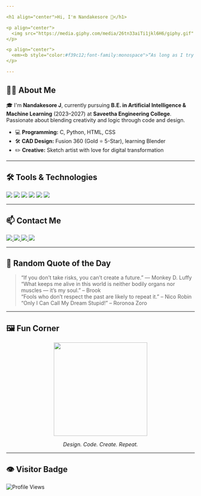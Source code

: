 ```yaml
---

<h1 align="center">Hi, I'm Nandakesore 👋</h1>

<p align="center">
  <img src="https://media.giphy.com/media/26tn33aiTi1jkl6H6/giphy.gif" width="200"/>
</p>

<p align="center">
  <em><b style="color:#f39c12;font-family:monospace">“As long as I try there are infinite chances”</b></em>
</p>

---
```


## 👨‍💻 About Me

🎓 I'm **Nandakesore J**, currently pursuing **B.E. in Artificial Intelligence & Machine Learning** (2023–2027) at **Saveetha Engineering College**. Passionate about blending creativity and logic through code and design.

- 💻 **Programming:** C, Python, HTML, CSS  
- 🛠️ **CAD Design:** Fusion 360 (Gold ⭐ 5-Star), learning Blender  
- ✏️ **Creative:** Sketch artist with love for digital transformation

---

## 🛠️ Tools & Technologies

<p align="left">
  <img src="https://img.shields.io/badge/C-00599C?style=for-the-badge&logo=c&logoColor=white"/>
  <img src="https://img.shields.io/badge/Python-3776AB?style=for-the-badge&logo=python&logoColor=white"/>
  <img src="https://img.shields.io/badge/HTML5-e34c26?style=for-the-badge&logo=html5&logoColor=white"/>
  <img src="https://img.shields.io/badge/CSS3-1572b6?style=for-the-badge&logo=css3&logoColor=white"/>
  <img src="https://img.shields.io/badge/Fusion%20360-ff6e00?style=for-the-badge&logo=autodesk&logoColor=white"/>
  <img src="https://img.shields.io/badge/Blender-f5792a?style=for-the-badge&logo=blender&logoColor=white"/>
</p>

---

## 📫 Contact Me

<p>
  <a href="https://www.linkedin.com/in/nandakesore-j-7b5317290" target="_blank">
    <img src="https://img.shields.io/badge/LinkedIn-0A66C2?style=for-the-badge&logo=linkedin&logoColor=white"/>
  </a>
  <a href="mailto:nandakesorej@gmail.com">
    <img src="https://img.shields.io/badge/Email-nandakesorej@gmail.com-D14836?style=for-the-badge&logo=gmail&logoColor=white"/>
  </a>
  <a href="https://leetcode.com/u/Nandakesore_Jaisankar/">
    <img src="https://img.shields.io/badge/LeetCode-000000?style=for-the-badge&logo=leetcode&logoColor=white"/>
  </a>
  <a href="https://www.hackerrank.com/profile/nandakesorejais1">
    <img src="https://img.shields.io/badge/HackerRank-2EC866?style=for-the-badge&logo=hackerrank&logoColor=white"/>
  </a>
</p>

---

## 🔄 Random Quote of the Day

> “If you don’t take risks, you can’t create a future.” — Monkey D. Luffy  
> “What keeps me alive in this world is neither bodily organs nor muscles — it’s my soul.” – Brook  
> “Fools who don’t respect the past are likely to repeat it.” – Nico Robin  
> “Only I Can Call My Dream Stupid!” – Roronoa Zoro

---

## 🖼️ Fun Corner

<p align="center">
  <img src="https://media.giphy.com/media/fwbZnTftCXVocKzfxR/giphy.gif" width="250"/>
</p>

<p align="center">
  <em>Design. Code. Create. Repeat.</em>
</p>

---

## 👁️ Visitor Badge

<p align="left">
  <img src="https://komarev.com/ghpvc/?username=nandakesore&label=Profile+Views&color=blue&style=flat" alt="Profile Views"/>
</p>
